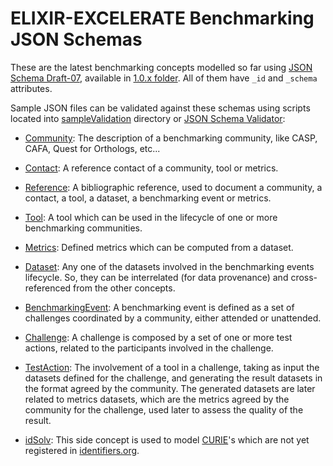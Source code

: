 # ELIXIR-EXCELERATE Benchmarking JSON Schemas

These are the latest benchmarking concepts modelled so far using [JSON Schema Draft-07](https://json-schema.org/latest/json-schema-core.html), available in [1.0.x folder](1.0.x). All of them have `_id` and `_schema` attributes.

Sample JSON files can be validated against these schemas using scripts located into [sampleValidation](../sampleValidation) directory or [JSON Schema Validator](http://www.jsonschemavalidator.net/):

* [Community](1.0.x/community.json): The description of a benchmarking community, like CASP, CAFA, Quest for Orthologs, etc...

* [Contact](1.0.x/contact.json): A reference contact of a community, tool or metrics.

* [Reference](1.0.x/reference.json): A bibliographic reference, used to document a community, a contact, a tool, a dataset, a benchmarking event or metrics.

* [Tool](1.0.x/tool.json): A tool which can be used in the lifecycle of one or more benchmarking communities.

* [Metrics](1.0.x/metrics.json): Defined metrics which can be computed from a dataset.

* [Dataset](1.0.x/dataset.json): Any one of the datasets involved in the benchmarking events lifecycle. So, they can be interrelated (for data provenance) and cross-referenced from the other concepts.

* [BenchmarkingEvent](1.0.x/benchmarkingEvent.json): A benchmarking event is defined as a set of challenges coordinated by a community, either attended or unattended.

* [Challenge](1.0.x/challenge.json): A challenge is composed by a set of one or more test actions, related to the participants involved in the challenge.

* [TestAction](1.0.x/testAction.json): The involvement of a tool in a challenge, taking as input the datasets defined for the challenge, and generating the result datasets in the format agreed by the community. The generated datasets are later related to metrics datasets, which are the metrics agreed by the community for the challenge, used later to assess the quality of the result.

* [idSolv](1.0.x/idsolv.json): This side concept is used to model [CURIE](https://en.wikipedia.org/wiki/CURIE)'s which are not yet registered in [identifiers.org](https://identifiers.org).
